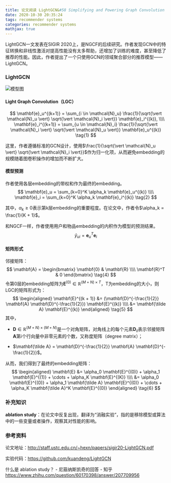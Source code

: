 ```yaml
---
title: 论文阅读 LightGCN&#58 Simplifying and Powering Graph Convolution Network for Recommendation
date: 2020-10-30 20:35:24
tags: recommender systems
categories: recommender systems
mathjax: true
---
```


LightGCN一文发表在SIGIR 2020上，是NGCF的后续研究。作者发现GCN中的特征转换和非线性激活对提高性能没有太多帮助，还增加了训练的难度，甚至降低了推荐的性能。因此，作者提出了一个只使用GCN的领域聚合部分的推荐模型——LightGCN。

<!--more-->

### LightGCN

![模型图](/static/images/lightgcn.png)

#### Light Graph Convolution（LGC）

$$
\mathbf{e}_u^{(k+1)} = \sum_{i \in \mathcal{N}_u} \frac{1}{\sqrt{\vert \mathcal{N}_u \vert} \sqrt{\vert \mathcal{N}_i \vert}} \mathbf{e}_i^{(k)}, \\\\
\mathbf{e}_i^{(k+1)} = \sum_{u \in \mathcal{N}_i} \frac{1}{\sqrt{\vert \mathcal{N}_i \vert} \sqrt{\vert \mathcal{N}_u \vert}} \mathbf{e}_u^{(k)} \tag{1}
$$

这里，作者遵循标准的GCN设计，使用$\frac{1}{\sqrt{\vert \mathcal{N}_u \vert} \sqrt{\vert \mathcal{N}_i \vert}}$作为归一化项，从而避免embedding的规模随着图卷积操作的增加而不断扩大。

#### 模型预测

作者使用各层embedding的带权和作为最终的embedding。
$$
\mathbf{e}_u = \sum_{k=0}^K \alpha_k \mathbf{e}_u^{(k)} \\\\
\mathbf{e}_i = \sum_{k=0}^K \alpha_k \mathbf{e}_i^{(k)} \tag{2}
$$

其中，$\alpha_k \ge 0$表示第k层embedding的重要程度。在论文中，作者令$\alpha_k = \frac{1}{K + 1}$。

和NGCF一样，作者使用用户和物品embedding的内积作为模型的预测结果。
$$
\hat y_{ui} = \mathbf{e}_u^T \mathbf{e}_i \tag{3}
$$

#### 矩阵形式

邻接矩阵：
$$
\mathbf{A} = 
\begin{bmatrix}
\mathbf{0} & \mathbf{R} \\\\
\mathbf{R}^T & 0
\end{bmatrix} \tag{4}
$$
令第0层的embedding矩阵为$\mathbf{E}^{(0)} \in \mathbb{R}^{(M+N) \times T}$，T为embedding的大小，则LGC的矩阵形式为：
$$
\begin{aligned}
\mathbf{E}^{(k + 1)} 
&= (\mathbf{D}^{-\frac{1}{2}} \mathbf{A} \mathbf{D}^{-\frac{1}{2}}) \mathbf{E}^{(k)} \\\\
&= \mathbf{\tilde A} \mathbf{E}^{(k)}
\end{aligned} \tag{5}
$$
其中，

* $\mathbf{D} \in \mathbb{R}^{(M + N)\times(M + N)}$是一个对角矩阵，对角线上的每个元素$\mathbf{D}_{ii}$表示邻接矩阵$\mathbf{A}$第i个行向量中非零元素的个数，又称度矩阵（degree matrix）；

* $\mathbf{\tilde A} = \mathbf{D}^{-\frac{1}{2}} \mathbf{A} \mathbf{D}^{-\frac{1}{2}}$。

从而，我们得到了最终的embedding矩阵：
$$
\begin{aligned}
\mathbf{E} 
&= \alpha_0 \mathbf{E}^{(0)} + \alpha_1 \mathbf{E}^{(1)} + \cdots + \alpha_K \mathbf{E}^{(K)} \\\\
&= \alpha_0 \mathbf{E}^{(0)} + \alpha_1 \mathbf{\tilde A} \mathbf{E}^{(0)} + \cdots + \alpha_K \mathbf{\tilde A}^K  \mathbf{E}^{(0)}
\end{aligned} \tag{6}
$$

### 补充知识

**ablation study**：在论文中反复出现，翻译为“消融实验”，指的是移除模型或算法中的一些变量或者操作，观察其对性能的影响。

### 参考资料

论文地址：http://staff.ustc.edu.cn/~hexn/papers/sigir20-LightGCN.pdf

实验代码：https://github.com/kuandeng/LightGCN

什么是 ablation study？ - 尼箍纳斯凯奇的回答 - 知乎 https://www.zhihu.com/question/60170398/answer/207709956